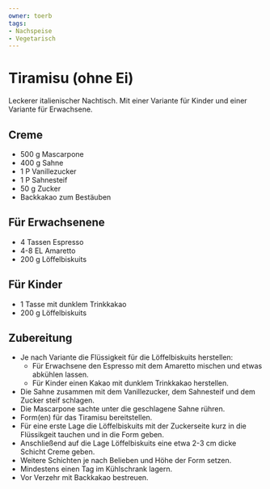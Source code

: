 ```yaml
---
owner: toerb
tags:
- Nachspeise
- Vegetarisch
---
```


Tiramisu (ohne Ei)
=================
Leckerer italienischer Nachtisch.
Mit einer Variante für Kinder und einer Variante für Erwachsene.

## Creme
* 500 g Mascarpone
* 400 g Sahne
* 1 P Vanillezucker
* 1 P Sahnesteif
* 50 g Zucker
* Backkakao zum Bestäuben

## Für Erwachsenene
* 4 Tassen Espresso
* 4-8 EL Amaretto
* 200 g Löffelbiskuits

## Für Kinder
* 1 Tasse mit dunklem Trinkkakao
* 200 g Löffelbiskuits

## Zubereitung
* Je nach Variante die Flüssigkeit für die Löffelbiskuits herstellen:
  * Für Erwachsene den Espresso mit dem Amaretto mischen und etwas abkühlen lassen.
  * Für Kinder einen Kakao mit dunklem Trinkkakao herstellen.
* Die Sahne zusammen mit dem Vanillezucker, dem Sahnesteif und dem Zucker steif schlagen.
* Die Mascarpone sachte unter die geschlagene Sahne rühren.
* Form(en) für das Tiramisu bereitstellen.
* Für eine erste Lage die Löffelbiskuits mit der Zuckerseite kurz in die Flüssikgeit tauchen und in die Form geben.
* Anschließend auf die Lage Löffelbiskuits eine etwa 2-3 cm dicke Schicht Creme geben.
* Weitere Schichten je nach Belieben und Höhe der Form setzen.
* Mindestens einen Tag im Kühlschrank lagern.
* Vor Verzehr mit Backkakao bestreuen.
